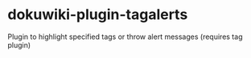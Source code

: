 # dokuwiki-plugin-tagalerts
Plugin to highlight specified tags or throw alert messages (requires tag plugin)

